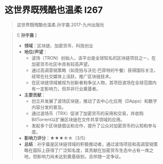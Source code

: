 # 这世界既残酷也温柔 I267

> 这世界既残酷也温柔.孙宇晨.2017-九州出版社

>![ **孙宇晨** ]
> - **领域**：区块链、加密货币、科技创业
> - **地位/声望**：
>     - 波场（TRON）创始人，该平台是全球知名的区块链项目之一，在加密货币社区中具有较高声望。
>     - 通过高调营销策略（如竞拍与沃伦·巴菲特的午餐）获得国际关注，经常在社交媒体上活跃，推广区块链技术。
>     - 在区块链领域被视为创新者和争议人物，其项目波场在全球范围内有一定影响力，但并非行业奠基者。
> - **主要贡献**：  
>     - 创立并发展了波场区块链，推动了去中心化应用（DApps）和数字内容分发的普及。
>     - 通过波场币（TRX）促进了加密货币的采用和交易，并收购BitTorrent以扩展区块链在文件共享领域的应用。
>     - 发起多个区块链倡议和合作，提升了公众对加密货币的认知和参与度。
> - **影响力评分**：★★★☆☆（3/5）
> - **总结**：孙宇晨是区块链领域的积极推动者，通过波场项目和高调营销策略在国际上获得了广泛知名度，其贡献在加密货币生态中占有一席之地，但影响力尚未达到奠基级别，且伴随一定争议。

